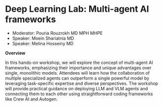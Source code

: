# Deep Learning Lab: Multi-agent AI frameworks

- Moderator: Pouria Rouzrokh MD MPH MHPE
- Speaker: Moein Shariatnia MD
- Speaker: Melina Hosseiny MD

**Overview**

In this hands-on workshop, we will explore the concept of multi-agent AI frameworks, emphasizing their importance and unique advantages over single, monolithic models. Attendees will learn how the collaboration of multiple specialized agents can outperform a single powerful model by leveraging task-specific expertise and diverse perspectives. The workshop will provide practical guidance on deploying LLM and VLM agents and connecting them to each other using straightforward coding frameworks like Crew AI and Autogen.
